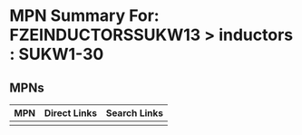 



# MPN Summary For: FZEINDUCTORSSUKW13 > inductors : SUKW1-30

## MPNs
  

|MPN|Direct Links|Search Links|
| :--- | :--- | :--- |
||||
